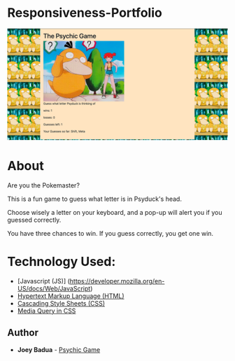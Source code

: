 # Responsiveness-Portfolio
![Screenshot](/assets/images/Psychic-Game-screenshot.png)

# About
Are you the Pokemaster? 

This is a fun game to guess what letter is in Psyduck's head. 

Choose wisely a letter on your keyboard, and a pop-up will alert you if you guessed correctly.

You have three chances to win. If you guess correctly, you get one win. 

# Technology Used:
* [Javascript (JS)] (https://developer.mozilla.org/en-US/docs/Web/JavaScript)
* [Hypertext Markup Language (HTML)](https://developer.mozilla.org/en-US/docs/Web/HTML)
* [Cascading Style Sheets (CSS)](https://developer.mozilla.org/en-US/docs/Web/CSS) 
* [Media Query in CSS](https://www.w3schools.com/cssref/css3_pr_mediaquery.asp)

## Author
* **Joey Badua** - [Psychic Game](https://github.com/joannebadua)
